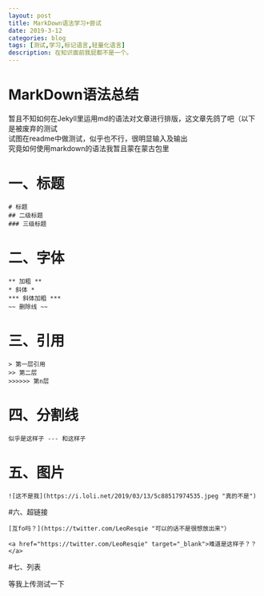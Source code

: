 ```yaml
---
layout: post
title: MarkDown语法学习+尝试
date: 2019-3-12
categories: blog
tags: [测试,学习,标记语言,轻量化语言]
description: 在知识面前我屁都不是一个。
---
```


MarkDown语法总结
===

暂且不知如何在Jekyll里运用md的语法对文章进行排版，这文章先鸽了吧（以下是被废弃的测试<br>
试图在readme中做测试，似乎也不行，很明显输入及输出<br>究竟如何使用markdown的语法我暂且蒙在蒙古包里


# 一、标题

	# 标题
	## 二级标题
	### 三级标题

# 二、字体

	** 加粗 **
	* 斜体 *
	*** 斜体加粗 ***
	~~ 删除线 ~~

# 三、引用

	> 第一层引用
	>> 第二层
	>>>>>> 第n层

# 四、分割线

	似乎是这样子 --- 和这样子

# 五、图片

	![这不是我](https://i.loli.net/2019/03/13/5c88517974535.jpeg "真的不是")

#六、超链接

	[互fo吗？](https://twitter.com/LeoResqie "可以的话不是很想放出来"）

	<a href="https://twitter.com/LeoResqie" target="_blank">难道是这样子？？</a>

#七、列表

等我上传测试一下